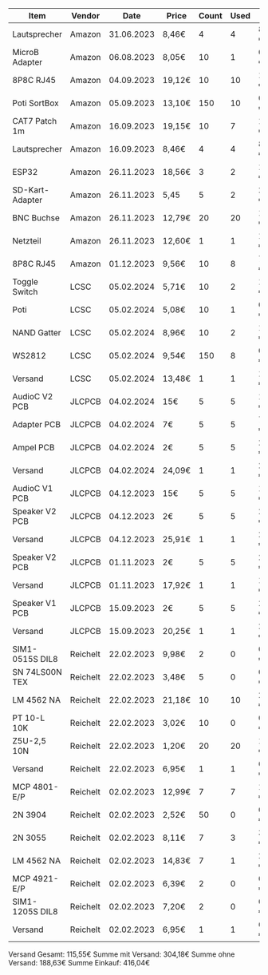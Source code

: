 

| Item            | Vendor   | Date       | Price  | Count | Used | Price   |
| --------------- | -------- | ---------- | ------ | ----- | ---- | ------- |
| Lautsprecher    | Amazon   | 31.06.2023 | 8,46€  | 4     | 4    | 8,46 €  |
| MicroB Adapter  | Amazon   | 06.08.2023 | 8,05€  | 10    | 1    | 0,81 €  |
| 8P8C RJ45       | Amazon   | 04.09.2023 | 19,12€ | 10    | 10   | 19,12 € |
| Poti SortBox    | Amazon   | 05.09.2023 | 13,10€ | 150   | 10   | 0,87 €  |
| CAT7 Patch 1m   | Amazon   | 16.09.2023 | 19,15€ | 10    | 7    | 13,41 € |
| Lautsprecher    | Amazon   | 16.09.2023 | 8,46€  | 4     | 4    | 8,46 €  |
| ESP32           | Amazon   | 26.11.2023 | 18,56€ | 3     | 2    | 12,37 € |
| SD-Kart-Adapter | Amazon   | 26.11.2023 | 5,45   | 5     | 2    | 2,18 €  |
| BNC Buchse      | Amazon   | 26.11.2023 | 12,79€ | 20    | 20   | 12,79 € |
| Netzteil        | Amazon   | 26.11.2023 | 12,60€ | 1     | 1    | 12,60 € |
| 8P8C RJ45       | Amazon   | 01.12.2023 | 9,56€  | 10    | 8    | 7,65 €  |
| Toggle Switch   | LCSC     | 05.02.2024 | 5,71€  | 10    | 2    | 1,14 €  |
| Poti            | LCSC     | 05.02.2024 | 5,08€  | 10    | 1    | 0,51 €  |
| NAND Gatter     | LCSC     | 05.02.2024 | 8,96€  | 10    | 2    | 1,79 €  |
| WS2812          | LCSC     | 05.02.2024 | 9,54€  | 150   | 8    | 0,51 €  |
| Versand         | LCSC     | 05.02.2024 | 13,48€ | 1     | 1    | 13,48 € |
| AudioC V2 PCB   | JLCPCB   | 04.02.2024 | 15€    | 5     | 5    | 15,00 € |
| Adapter PCB     | JLCPCB   | 04.02.2024 | 7€     | 5     | 5    | 7,00 €  |
| Ampel PCB       | JLCPCB   | 04.02.2024 | 2€     | 5     | 5    | 2,00 €  |
| Versand         | JLCPCB   | 04.02.2024 | 24,09€ | 1     | 1    | 24,09 € |
| AudioC V1 PCB   | JLCPCB   | 04.12.2023 | 15€    | 5     | 5    | 15,00 € |
| Speaker V2 PCB  | JLCPCB   | 04.12.2023 | 2€     | 5     | 5    | 2,00 €  |
| Versand         | JLCPCB   | 04.12.2023 | 25,91€ | 1     | 1    | 25,91 € |
| Speaker V2 PCB  | JLCPCB   | 01.11.2023 | 2€     | 5     | 5    | 2,00 €  |
| Versand         | JLCPCB   | 01.11.2023 | 17,92€ | 1     | 1    | 17,92 € |
| Speaker V1 PCB  | JLCPCB   | 15.09.2023 | 2€     | 5     | 5    | 2,00 €  |
| Versand         | JLCPCB   | 15.09.2023 | 20,25€ | 1     | 1    | 20,25 € |
| SIM1-0515S DIL8 | Reichelt | 22.02.2023 | 9,98€  | 2     | 0    | 0,00 €  |
| SN 74LS00N TEX  | Reichelt | 22.02.2023 | 3,48€  | 5     | 0    | 0,00 €  |
| LM 4562 NA      | Reichelt | 22.02.2023 | 21,18€ | 10    | 10   | 21,18 € |
| PT 10-L 10K     | Reichelt | 22.02.2023 | 3,02€  | 10    | 0    | 0,00 €  |
| Z5U-2,5 10N     | Reichelt | 22.02.2023 | 1,20€  | 20    | 20   | 1,20 €  |
| Versand         | Reichelt | 22.02.2023 | 6,95€  | 1     | 1    | 6,95 €  |
| MCP 4801-E/P    | Reichelt | 02.02.2023 | 12,99€ | 7     | 7    | 12,99 € |
| 2N 3904         | Reichelt | 02.02.2023 | 2,52€  | 50    | 0    | 0,00 €  |
| 2N 3055         | Reichelt | 02.02.2023 | 8,11€  | 7     | 3    | 3,48 €  |
| LM 4562 NA      | Reichelt | 02.02.2023 | 14,83€ | 7     | 1    | 2,12 €  |
| MCP 4921-E/P    | Reichelt | 02.02.2023 | 6,39€  | 2     | 0    | 0,00 €  |
| SIM1-1205S DIL8 | Reichelt | 02.02.2023 | 7,20€  | 2     | 0    | 0,00 €  |
| Versand         | Reichelt | 02.02.2023 | 6,95€  | 1     | 1    | 6,95 €  |

Versand Gesamt: 115,55€
Summe mit Versand: 304,18€
Summe ohne Versand: 188,63€
Summe Einkauf: 416,04€

